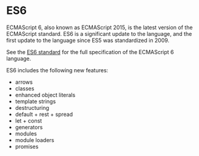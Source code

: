 # ES6

ECMAScript 6, also known as ECMAScript 2015, is the latest version of the ECMAScript standard.
 ES6 is a significant update to the language, 
and the first update to the language since ES5 was standardized in 2009.

See the [ES6 standard](http://www.ecma-international.org/ecma-262/6.0/) for the full
 specification of the ECMAScript 6 language.

ES6 includes the following new features:

- arrows
- classes
- enhanced object literals
- template strings
- destructuring
- default + rest + spread
- let + const
- generators
- modules
- module loaders
- promises

